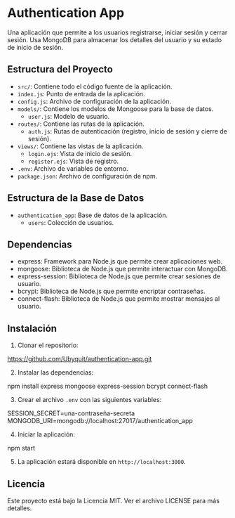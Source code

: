 # Authentication App

Una aplicación que permite a los usuarios registrarse, iniciar sesión y cerrar sesión. Usa MongoDB para almacenar los detalles del usuario y su estado de inicio de sesión.

## Estructura del Proyecto

* `src/`: Contiene todo el código fuente de la aplicación.
* `index.js`: Punto de entrada de la aplicación.
* `config.js`: Archivo de configuración de la aplicación.
* `models/`: Contiene los modelos de Mongoose para la base de datos.
  * `user.js`: Modelo de usuario.
* `routes/`: Contiene las rutas de la aplicación.
  * `auth.js`: Rutas de autenticación (registro, inicio de sesión y cierre de sesión).
* `views/`: Contiene las vistas de la aplicación.
  * `login.ejs`: Vista de inicio de sesión.
  * `register.ejs`: Vista de registro.
* `.env`: Archivo de variables de entorno.
* `package.json`: Archivo de configuración de npm.

## Estructura de la Base de Datos

- `authentication_app`: Base de datos de la aplicación.
  - `users`: Colección de usuarios.

## Dependencias

- express: Framework para Node.js que permite crear aplicaciones web.
- mongoose: Biblioteca de Node.js que permite interactuar con MongoDB.
- express-session: Biblioteca de Node.js que permite crear sesiones de usuario.
- bcrypt: Biblioteca de Node.js que permite encriptar contraseñas.
- connect-flash: Biblioteca de Node.js que permite mostrar mensajes al usuario.

## Instalación

1. Clonar el repositorio:

https://github.com/Ubyquit/authentication-app.git


2. Instalar las dependencias:

npm install express mongoose express-session bcrypt connect-flash


3. Crear el archivo `.env` con las siguientes variables:

SESSION_SECRET=una-contraseña-secreta
MONGODB_URI=mongodb://localhost:27017/authentication_app


4. Iniciar la aplicación:

npm start


5. La aplicación estará disponible en `http://localhost:3000`.

## Licencia

Este proyecto está bajo la Licencia MIT. Ver el archivo LICENSE para más detalles.



